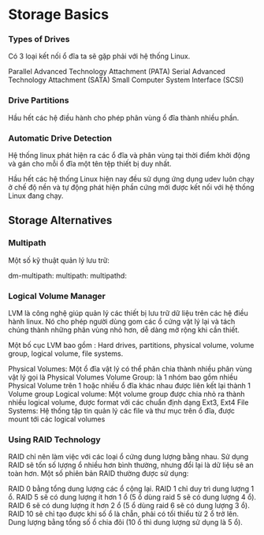 # Storage Basics
### Types of Drives
Có 3 loại kết nối ổ đĩa ta sẽ gặp phải với hệ thống Linux.

Parallel Advanced Technology Attachment (PATA)
Serial Advanced Technology Attachment (SATA)
Small Computer System Interface (SCSI)
### Drive Partitions
Hầu hết các hệ điều hành cho phép phân vùng ổ đĩa thành nhiều phần.

### Automatic Drive Detection
Hệ thống linux phát hiện ra các ổ đĩa và phân vùng tại thời điểm khởi động và gán cho mỗi ổ đĩa một tên tệp thiết bị duy nhất.

Hầu hết các hệ thống Linux hiện nay đều sử dụng ứng dụng udev luôn chạy ở chế độ nền và tự động phát hiện phần cứng mới được kết nối với hệ thống Linux đang chạy.

## Storage Alternatives
### Multipath
Một số kỹ thuật quản lý lưu trữ:

dm-multipath:
multipath:
multipathd:
### Logical Volume Manager
LVM là công nghệ giúp quản lý các thiết bị lưu trữ dữ liệu trên các hệ điều hành linux. Nó cho phép người dùng gom các ổ cứng vật lý lại và tách chúng thành những phân vùng nhỏ hơn, dễ dàng mở rộng khi cần thiết.

Một bố cục LVM bao gồm : Hard drives, partitions, physical volume, volume group, logical volume, file systems.

Physical Volumes: Một ổ đĩa vật lý có thể phân chia thành nhiều phân vùng vật lý gọi là Physical Volumes
Volume Group: là 1 nhóm bao gồm nhiều Physical Volume trên 1 hoặc nhiều ổ đĩa khác nhau được liên kết lại thành 1 Volume group
Logical volume: Một volume group được chia nhỏ ra thành nhiều logical volume, được format với các chuẩn định dạng Ext3, Ext4
File Systems: Hệ thống tập tin quản lý các file và thư mục trên ổ đĩa, được mount tới các logical volumes
### Using RAID Technology
RAID chỉ nên làm việc với các loại ổ cứng dung lượng bằng nhau.
Sử dụng RAID sẽ tốn số lượng ổ nhiều hơn bình thường, nhưng đổi lại là dữ liệu sẽ an toàn hơn.
Một số phiên bản RAID thường được sử dụng:

RAID 0 bằng tổng dung lượng các ổ cộng lại.
RAID 1 chỉ duy trì dung lượng 1 ổ.
RAID 5 sẽ có dung lượng ít hơn 1 ổ (5 ổ dùng raid 5 sẽ có dung lượng 4 ổ).
RAID 6 sẽ có dung lượng ít hơn 2 ổ (5 ổ dùng raid 6 sẽ có dung lượng 3 ổ).
RAID 10 sẽ chỉ tạo được khi số ổ là chẵn, phải có tối thiểu từ 2 ổ trở lên. Dung lượng bằng tổng số ổ chia đôi (10 ổ thì dung lượng sử dụng là 5 ổ).

